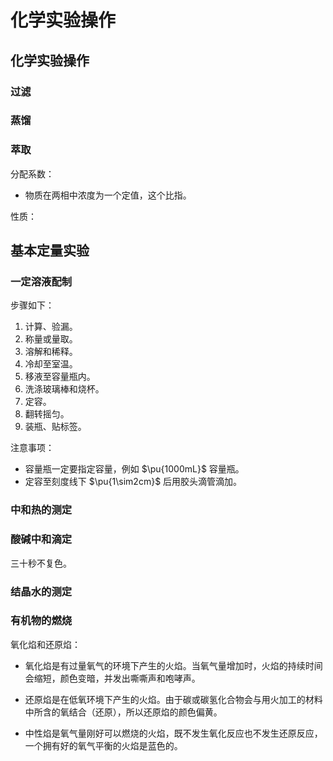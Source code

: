 # 化学实验操作

## 化学实验操作

### 过滤

### 蒸馏

### 萃取

分配系数：

- 物质在两相中浓度为一个定值，这个比指。

性质：

## 基本定量实验

### 一定溶液配制

步骤如下：

1. 计算、验漏。
2. 称量或量取。
3. 溶解和稀释。
4. 冷却至室温。
5. 移液至容量瓶内。
6. 洗涤玻璃棒和烧杯。
7. 定容。
8. 翻转摇匀。
9. 装瓶、贴标签。

注意事项：

- 容量瓶一定要指定容量，例如 $\pu{1000mL}$ 容量瓶。
- 定容至刻度线下 $\pu{1\sim2cm}$ 后用胶头滴管滴加。

### 中和热的测定

### 酸碱中和滴定

三十秒不复色。

### 结晶水的测定

### 有机物的燃烧

氧化焰和还原焰：

- 氧化焰是有过量氧气的环境下产生的火焰。当氧气量增加时，火焰的持续时间会缩短，颜色变暗，并发出嘶嘶声和咆哮声。

- 还原焰是在低氧环境下产生的火焰。由于碳或碳氢化合物会与用火加工的材料中所含的氧结合（还原），所以还原焰的颜色偏黄。

- 中性焰是氧气量刚好可以燃烧的火焰，既不发生氧化反应也不发生还原反应，一个拥有好的氧气平衡的火焰是蓝色的。
